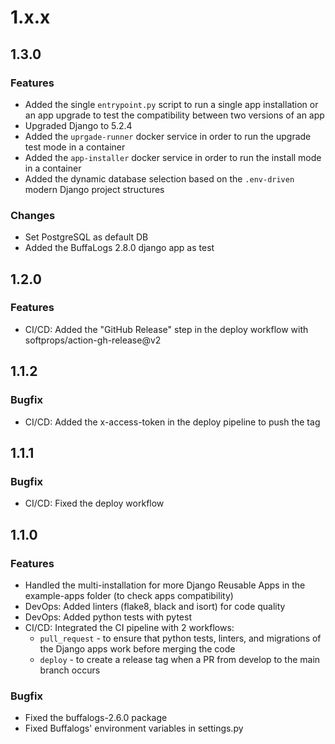 # 1.x.x
## 1.3.0
### Features
* Added the single `entrypoint.py` script to run a single app installation or an app upgrade to test the compatibility between two versions of an app
* Upgraded Django to 5.2.4
* Added the `uprgade-runner` docker service in order to run the upgrade test mode in a container
* Added the `app-installer` docker service in order to run the install mode in a container
* Added the dynamic database selection based on the `.env-driven` modern Django project structures
### Changes
* Set PostgreSQL as default DB
* Added the BuffaLogs 2.8.0 django app as test
## 1.2.0
### Features
* CI/CD: Added the "GitHub Release" step in the deploy workflow with softprops/action-gh-release@v2
## 1.1.2
### Bugfix
* CI/CD: Added the x-access-token in the deploy pipeline to push the tag
## 1.1.1
### Bugfix
* CI/CD: Fixed the deploy workflow
## 1.1.0
### Features
* Handled the multi-installation for more Django Reusable Apps in the example-apps folder (to check apps compatibility)
* DevOps: Added linters (flake8, black and isort) for code quality
* DevOps: Added python tests with pytest
* CI/CD: Integrated the CI pipeline with 2 workflows:
  * `pull_request` - to ensure that python tests, linters, and migrations of the Django apps work before merging the code
  * `deploy` - to create a release tag when a PR from develop to the main branch occurs
### Bugfix
* Fixed the buffalogs-2.6.0 package
* Fixed Buffalogs' environment variables in settings.py